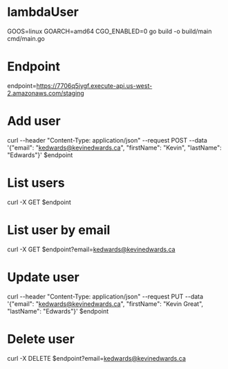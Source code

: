 # lambdaUser

GOOS=linux GOARCH=amd64 CGO_ENABLED=0 go build -o build/main cmd/main.go

# Endpoint 
endpoint=https://7706q5iygf.execute-api.us-west-2.amazonaws.com/staging

# Add user
curl --header "Content-Type: application/json" --request POST --data '{"email": "kedwards@kevinedwards.ca", "firstName": "Kevin", "lastName": "Edwards"}' $endpoint

# List users
curl -X GET $endpoint

# List user by email
curl -X GET $endpoint\?email\=kedwards@kevinedwards.ca

# Update user
curl --header "Content-Type: application/json" --request PUT --data '{"email": "kedwards@kevinedwards.ca", "firstName": "Kevin Great", "lastName": "Edwards"}' $endpoint

# Delete user
curl -X DELETE $endpoint\?email\=kedwards@kevinedwards.ca
